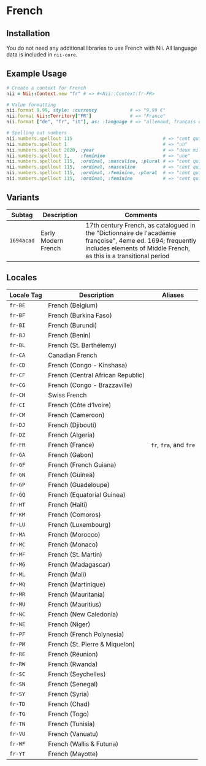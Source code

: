 <!-- This file has been generated. Source: languages/_template.md.erb -->

# French

## Installation

You do not need any additional libraries to use French with Nii.
All language data is included in `nii-core`.

## Example Usage

``` ruby
# Create a context for French
nii = Nii::Context.new "fr" # => #<Nii::Context:fr-FR>

# Value formatting
nii.format 9.99, style: :currency            # => "9,99 €"
nii.format Nii::Territory["FR"]              # => "France"
nii.format ["de", "fr", "it"], as: :language # => "allemand, français et italien"

# Spelling out numbers
nii.numbers.spellout 115                                 # => "cent quinze"
nii.numbers.spellout 1                                   # => "un"
nii.numbers.spellout 2020, :year                         # => "deux mille vingt"
nii.numbers.spellout 1,    :feminine                     # => "une"
nii.numbers.spellout 115,  :ordinal, :masculine, :plural # => "cent quinzièmes"
nii.numbers.spellout 115,  :ordinal, :masculine          # => "cent quinzième"
nii.numbers.spellout 115,  :ordinal, :feminine, :plural  # => "cent quinzièmes"
nii.numbers.spellout 115,  :ordinal, :feminine           # => "cent quinzième"
```

## Variants

<table>
  <thead>
    <tr>
      <th>Subtag</th>
      <th>Description</th>
      <th>Comments</th>
    </tr>
  </thead>
  <tbody>
    <tr>
      <td><code>1694acad</code></td>
      <td>Early Modern French</td>
      <td>17th century French, as catalogued in the "Dictionnaire de l'académie françoise", 4eme ed. 1694; frequently includes elements of Middle French, as this is a transitional period</td>
    </tr>
  </tbody>
</table>

## Locales

<table>
  <thead>
    <tr>
      <th>Locale Tag</th>
      <th>Description</th>
      <th>Aliases</th>
    </tr>
  </thead>
  <tbody>
    <tr>
      <td><code>fr-BE</code></td>
      <td>French (Belgium)</td>
      <td></td>
    </tr>
    <tr>
      <td><code>fr-BF</code></td>
      <td>French (Burkina Faso)</td>
      <td></td>
    </tr>
    <tr>
      <td><code>fr-BI</code></td>
      <td>French (Burundi)</td>
      <td></td>
    </tr>
    <tr>
      <td><code>fr-BJ</code></td>
      <td>French (Benin)</td>
      <td></td>
    </tr>
    <tr>
      <td><code>fr-BL</code></td>
      <td>French (St. Barthélemy)</td>
      <td></td>
    </tr>
    <tr>
      <td><code>fr-CA</code></td>
      <td>Canadian French</td>
      <td></td>
    </tr>
    <tr>
      <td><code>fr-CD</code></td>
      <td>French (Congo - Kinshasa)</td>
      <td></td>
    </tr>
    <tr>
      <td><code>fr-CF</code></td>
      <td>French (Central African Republic)</td>
      <td></td>
    </tr>
    <tr>
      <td><code>fr-CG</code></td>
      <td>French (Congo - Brazzaville)</td>
      <td></td>
    </tr>
    <tr>
      <td><code>fr-CH</code></td>
      <td>Swiss French</td>
      <td></td>
    </tr>
    <tr>
      <td><code>fr-CI</code></td>
      <td>French (Côte d’Ivoire)</td>
      <td></td>
    </tr>
    <tr>
      <td><code>fr-CM</code></td>
      <td>French (Cameroon)</td>
      <td></td>
    </tr>
    <tr>
      <td><code>fr-DJ</code></td>
      <td>French (Djibouti)</td>
      <td></td>
    </tr>
    <tr>
      <td><code>fr-DZ</code></td>
      <td>French (Algeria)</td>
      <td></td>
    </tr>
    <tr>
      <td><code>fr-FR</code></td>
      <td>French (France)</td>
      <td><code>fr</code>, <code>fra</code>, and <code>fre</code></td>
    </tr>
    <tr>
      <td><code>fr-GA</code></td>
      <td>French (Gabon)</td>
      <td></td>
    </tr>
    <tr>
      <td><code>fr-GF</code></td>
      <td>French (French Guiana)</td>
      <td></td>
    </tr>
    <tr>
      <td><code>fr-GN</code></td>
      <td>French (Guinea)</td>
      <td></td>
    </tr>
    <tr>
      <td><code>fr-GP</code></td>
      <td>French (Guadeloupe)</td>
      <td></td>
    </tr>
    <tr>
      <td><code>fr-GQ</code></td>
      <td>French (Equatorial Guinea)</td>
      <td></td>
    </tr>
    <tr>
      <td><code>fr-HT</code></td>
      <td>French (Haiti)</td>
      <td></td>
    </tr>
    <tr>
      <td><code>fr-KM</code></td>
      <td>French (Comoros)</td>
      <td></td>
    </tr>
    <tr>
      <td><code>fr-LU</code></td>
      <td>French (Luxembourg)</td>
      <td></td>
    </tr>
    <tr>
      <td><code>fr-MA</code></td>
      <td>French (Morocco)</td>
      <td></td>
    </tr>
    <tr>
      <td><code>fr-MC</code></td>
      <td>French (Monaco)</td>
      <td></td>
    </tr>
    <tr>
      <td><code>fr-MF</code></td>
      <td>French (St. Martin)</td>
      <td></td>
    </tr>
    <tr>
      <td><code>fr-MG</code></td>
      <td>French (Madagascar)</td>
      <td></td>
    </tr>
    <tr>
      <td><code>fr-ML</code></td>
      <td>French (Mali)</td>
      <td></td>
    </tr>
    <tr>
      <td><code>fr-MQ</code></td>
      <td>French (Martinique)</td>
      <td></td>
    </tr>
    <tr>
      <td><code>fr-MR</code></td>
      <td>French (Mauritania)</td>
      <td></td>
    </tr>
    <tr>
      <td><code>fr-MU</code></td>
      <td>French (Mauritius)</td>
      <td></td>
    </tr>
    <tr>
      <td><code>fr-NC</code></td>
      <td>French (New Caledonia)</td>
      <td></td>
    </tr>
    <tr>
      <td><code>fr-NE</code></td>
      <td>French (Niger)</td>
      <td></td>
    </tr>
    <tr>
      <td><code>fr-PF</code></td>
      <td>French (French Polynesia)</td>
      <td></td>
    </tr>
    <tr>
      <td><code>fr-PM</code></td>
      <td>French (St. Pierre &amp; Miquelon)</td>
      <td></td>
    </tr>
    <tr>
      <td><code>fr-RE</code></td>
      <td>French (Réunion)</td>
      <td></td>
    </tr>
    <tr>
      <td><code>fr-RW</code></td>
      <td>French (Rwanda)</td>
      <td></td>
    </tr>
    <tr>
      <td><code>fr-SC</code></td>
      <td>French (Seychelles)</td>
      <td></td>
    </tr>
    <tr>
      <td><code>fr-SN</code></td>
      <td>French (Senegal)</td>
      <td></td>
    </tr>
    <tr>
      <td><code>fr-SY</code></td>
      <td>French (Syria)</td>
      <td></td>
    </tr>
    <tr>
      <td><code>fr-TD</code></td>
      <td>French (Chad)</td>
      <td></td>
    </tr>
    <tr>
      <td><code>fr-TG</code></td>
      <td>French (Togo)</td>
      <td></td>
    </tr>
    <tr>
      <td><code>fr-TN</code></td>
      <td>French (Tunisia)</td>
      <td></td>
    </tr>
    <tr>
      <td><code>fr-VU</code></td>
      <td>French (Vanuatu)</td>
      <td></td>
    </tr>
    <tr>
      <td><code>fr-WF</code></td>
      <td>French (Wallis &amp; Futuna)</td>
      <td></td>
    </tr>
    <tr>
      <td><code>fr-YT</code></td>
      <td>French (Mayotte)</td>
      <td></td>
    </tr>
  </tbody>
</table>


